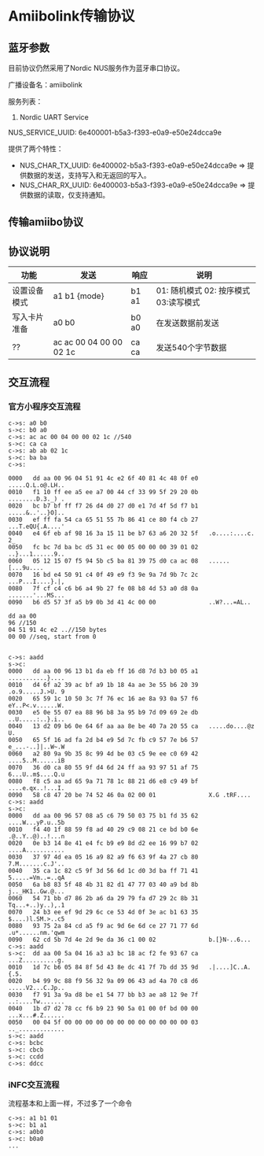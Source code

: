 # Amiibolink传输协议

## 蓝牙参数

目前协议仍然采用了Nordic NUS服务作为蓝牙串口协议。

广播设备名：amiibolink

服务列表：

1. Nordic UART Service

NUS_SERVICE_UUID: 6e400001-b5a3-f393-e0a9-e50e24dcca9e

提供了两个特性：

* NUS_CHAR_TX_UUID: 6e400002-b5a3-f393-e0a9-e50e24dcca9e => 提供数据的发送，支持写入和无返回的写入。
* NUS_CHAR_RX_UUID: 6e400003-b5a3-f393-e0a9-e50e24dcca9e => 提供数据的读取，仅支持通知。

## 传输amiibo协议

## 协议说明


| 功能      | 发送           | 响应    | 说明                        |
|---------|--------------|-------|---------------------------|
| 设置设备模式  | a1 b1 {mode} | b1 a1 | 01: 随机模式 02: 按序模式 03:读写模式 |
| 写入卡片准备  | a0 b0        | b0 a0 | 在发送数据前发送                  |
| ?? | ac ac 00 04 00 00 02 1c | ca ca | 发送540个字节数据                |




## 交互流程

### 官方小程序交互流程

```
c->s: a0 b0
s->c: b0 a0
c->s: ac ac 00 04 00 00 02 1c //540
s->c: ca ca
c->s: ab ab 02 1c
s->c: ba ba
c->s:

0000   dd aa 00 96 04 51 91 4c e2 6f 40 81 4c 48 0f e0   .....Q.L.o@.LH..
0010   f1 10 ff ee a5 ee a7 00 44 cf 33 99 5f 29 20 0b   ........D.3._) .
0020   bc b7 bf ff f7 26 d4 d0 27 d0 e1 7d 4f 5d f7 b1   .....&..'..}O]..
0030   ef ff fa 54 ca 65 51 55 7b 86 41 ce 80 f4 cb 27   ...T.eQU{.A....'
0040   e4 6f eb af 98 16 3a 15 11 be b7 63 a6 20 32 5f   .o....:....c. 2_
0050   fc bc 7d ba bc d5 31 ec 00 05 00 00 00 39 01 02   ..}...1......9..
0060   05 12 15 07 f5 94 5b c5 ba 81 39 75 d0 ca ac 08   ......[...9u....
0070   16 bd e4 50 91 c4 0f 49 e9 f3 9e 9a 7d 9b 7c 2c   ...P...I....}.|,
0080   7f cf c4 c6 b6 a4 9b 27 fe 08 b8 4d 53 a0 d8 0a   .......'...MS...
0090   b6 d5 57 3f a5 b9 0b 3d 41 4c 00 00               ..W?...=AL..

dd aa 00 
96 //150  
04 51 91 4c e2 ..//150 bytes 
00 00 //seq, start from 0


c->s: aadd
s->c:
0000   dd aa 00 96 13 b1 da eb ff 16 d8 7d b3 b0 05 a1   ...........}....
0010   d4 6f a2 39 ac bf a9 1b 18 4a ae 3e 55 b6 20 39   .o.9.....J.>U. 9
0020   65 59 1c 10 50 3c 7f 76 ec 16 ae 8a 93 0a 57 f6   eY..P<.v......W.
0030   e5 0e 55 07 ea 88 96 b8 3a 95 b9 7d 09 69 2e db   ..U.....:..}.i..
0040   13 d2 09 b6 0e 64 6f aa aa 8e be 40 7a 20 55 ca   .....do....@z U.
0050   65 5f 16 ad fa 2d b4 e9 5d 7c fb c9 57 7e b6 57   e_...-..]|..W~.W
0060   a2 80 9a 9b 35 8c 99 4d be 03 c5 9e ee c0 69 42   ....5..M......iB
0070   36 d0 ca 80 55 9f d4 6d 24 ff aa 93 97 51 af 75   6...U..m$....Q.u
0080   f8 c5 aa ad 65 9a 71 78 1c 88 21 d6 e8 c9 49 bf   ....e.qx..!...I.
0090   58 c8 47 20 be 74 52 46 0a 02 00 01               X.G .tRF....
c->s: aadd
s->c:
0000   dd aa 00 96 57 08 a5 c6 79 50 03 75 b1 fd 35 62   ....W...yP.u..5b
0010   f4 40 1f 88 59 f8 ad 40 29 c9 08 21 ce bd b0 6e   .@..Y..@)..!...n
0020   0e b3 14 8e 41 e4 fc b9 e9 8d d2 ee 16 99 b7 02   ....A...........
0030   37 97 4d ea 05 16 a9 82 a9 f6 63 9f 4a 27 cb 80   7.M.......c.J'..
0040   35 ca 1c 82 c5 9f 3d 56 6d 1c d0 3d ba ff 71 41   5.....=Vm..=..qA
0050   6a b8 83 5f 48 4b 31 82 d1 47 77 03 40 a9 bd 8b   j.._HK1..Gw.@...
0060   54 71 bb d7 86 2b a6 da 29 79 fa d7 29 2c 8b 31   Tq...+..)y..),.1
0070   24 b3 ee ef 9d 29 6c ce 53 4d 0f 3e ac b1 63 35   $....)l.SM.>..c5
0080   93 75 2a 84 cd a5 f9 ac 9d 6e 6d ce 27 71 77 6d   .u*......nm.'qwm
0090   62 cd 5b 7d 4e 2d 9e da 36 c1 00 02               b.[}N-..6...
c->s: aadd
s->c:  dd aa 00 5a 04 16 a3 a3 bc 18 ac f2 fe 93 67 ca   ...Z..........g.
0010   1d 7c b6 05 84 8f 5d 43 8e dc 41 7f 7b dd 35 9d   .|....]C..A.{.5.
0020   b4 99 9c 88 f9 56 32 9a 09 06 43 ad 4a 70 c8 d6   .....V2...C.Jp..
0030   f7 91 3a 9a d8 be e1 54 77 bb b3 ae a8 12 9e 7f   ..:....Tw.......
0040   1b d7 d2 78 cc f6 b9 23 90 5a 01 00 0f bd 00 00   ...x...#.Z......
0050   00 04 5f 00 00 00 00 00 00 00 00 00 00 00 00 03   .._.............
s->c: aadd
c->s: bcbc
s->c: cbcb
s->c: ccdd
c->s: ddcc
```

### iNFC交互流程 
流程基本和上面一样，不过多了一个命令
```
c->s: a1 b1 01
s->c: b1 a1
c->s: a0b0
s->c: b0a0
...
```

